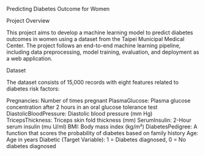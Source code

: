 Predicting Diabetes Outcome for Women

Project Overview

This project aims to develop a machine learning model to predict diabetes outcomes in women using a dataset from the Taipei Municipal Medical Center. The project follows an end-to-end machine learning pipeline, including data preprocessing, model training, evaluation, and deployment as a web application.

Dataset

The dataset consists of 15,000 records with eight features related to diabetes risk factors:

Pregnancies: Number of times pregnant
PlasmaGlucose: Plasma glucose concentration after 2 hours in an oral glucose tolerance test
DiastolicBloodPressure: Diastolic blood pressure (mm Hg)
TricepsThickness: Triceps skin fold thickness (mm)
SerumInsulin: 2-Hour serum insulin (mu U/ml)
BMI: Body mass index (kg/m²)
DiabetesPedigree: A function that scores the probability of diabetes based on family history
Age: Age in years
Diabetic (Target Variable): 1 = Diabetes diagnosed, 0 = No diabetes diagnosed

